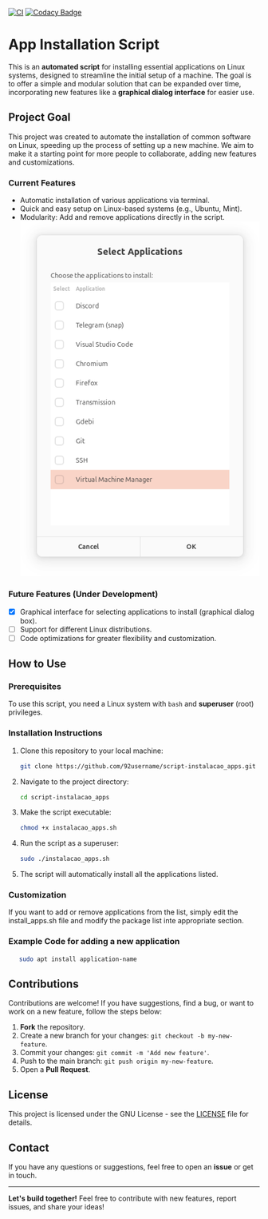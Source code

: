 [![CI](https://github.com/92username/script-instalacao_apps/actions/workflows/blank.yml/badge.svg)](https://github.com/92username/script-instalacao_apps/actions/workflows/blank.yml)
[![Codacy Badge](https://app.codacy.com/project/badge/Grade/1f8de1acb23d4669a372247229de2036)](https://app.codacy.com/gh/92username/script-instalacao_apps/dashboard?utm_source=gh&utm_medium=referral&utm_content=&utm_campaign=Badge_grade)

# App Installation Script

This is an **automated script** for installing essential applications on Linux systems, designed to streamline the initial setup of a machine. The goal is to offer a simple and modular solution that can be expanded over time, incorporating new features like a **graphical dialog interface** for easier use.

## Project Goal

This project was created to automate the installation of common software on Linux, speeding up the process of setting up a new machine. We aim to make it a starting point for more people to collaborate, adding new features and customizations.

### Current Features

- Automatic installation of various applications via terminal.
- Quick and easy setup on Linux-based systems (e.g., Ubuntu, Mint).
- Modularity: Add and remove applications directly in the script.
![Screenshot do aplicativo](/screenshot_app.png)
### Future Features (Under Development)

- [x] Graphical interface for selecting applications to install (graphical dialog box).
- [ ] Support for different Linux distributions.
- [ ] Code optimizations for greater flexibility and customization.

## How to Use

### Prerequisites

To use this script, you need a Linux system with `bash` and **superuser** (root) privileges.

### Installation Instructions

1. Clone this repository to your local machine:

   ```bash
   git clone https://github.com/92username/script-instalacao_apps.git
   ```
2. Navigate to the project directory:
      ```bash
      cd script-instalacao_apps
      ```
3. Make the script executable:
      ```bash
      chmod +x instalacao_apps.sh
      ```
4. Run the script as a superuser:
      ```bash
      sudo ./instalacao_apps.sh
      ```
5. The script will automatically install all the applications listed.

### Customization
If you want to add or remove applications from the list, simply edit the install_apps.sh file and modify the package list inte appropriate section.

### Example Code for adding a new application
   ```bash
      sudo apt install application-name
   ```
## Contributions

Contributions are welcome! If you have suggestions, find a bug, or want to work on a new feature, follow the steps below:

1. **Fork** the repository.
2. Create a new branch for your changes: `git checkout -b my-new-feature`.
3. Commit your changes: `git commit -m 'Add new feature'`.
4. Push to the main branch: `git push origin my-new-feature`.
5. Open a **Pull Request**.

## License

This project is licensed under the GNU License - see the [LICENSE](LICENSE) file for details.

## Contact

If you have any questions or suggestions, feel free to open an **issue** or get in touch.

---

**Let's build together!** Feel free to contribute with new features, report issues, and share your ideas!
